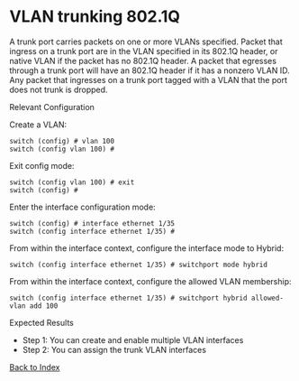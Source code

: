 # VLAN trunking 802.1Q 

A trunk port carries packets on one or more VLANs specified. Packet that ingress on a trunk port are in the VLAN specified in its 802.1Q header, or native VLAN if the packet has no 802.1Q header. A packet that egresses through a trunk port will have an 802.1Q header if it has a nonzero VLAN ID. Any packet that ingresses on a trunk port tagged with a VLAN that the port does not trunk is dropped. 

Relevant Configuration 


Create a VLAN: 

```
switch (config) # vlan 100
switch (config vlan 100) #
```

Exit config mode:

```
switch (config vlan 100) # exit
switch (config) #
```

Enter the interface configuration mode:

```
switch (config) # interface ethernet 1/35
switch (config interface ethernet 1/35) #
```

From within the interface context, configure the interface mode to Hybrid:

```
switch (config interface ethernet 1/35) # switchport mode hybrid
```

From within the interface context, configure the allowed VLAN membership:

```
switch (config interface ethernet 1/35) # switchport hybrid allowed-vlan add 100
```

Expected Results 

* Step 1: You can create and enable multiple VLAN interfaces 
* Step 2: You can assign the trunk VLAN interfaces


[Back to Index](#index)

